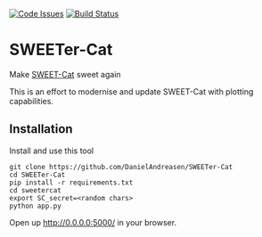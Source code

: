 [![Code Issues](https://www.quantifiedcode.com/api/v1/project/fb7a0839dd5744a39d6f6c695235424b/badge.svg)](https://www.quantifiedcode.com/app/project/fb7a0839dd5744a39d6f6c695235424b)
[![Build Status](https://travis-ci.org/DanielAndreasen/SWEETer-Cat.svg?branch=master)](https://travis-ci.org/DanielAndreasen/SWEETer-Cat)

# SWEETer-Cat
Make [SWEET-Cat](https://www.astro.up.pt/resources/sweet-cat/) sweet again

This is an effort to modernise and update SWEET-Cat with plotting capabilities.



## Installation

Install and use this tool

    git clone https://github.com/DanielAndreasen/SWEETer-Cat
    cd SWEETer-Cat
    pip install -r requirements.txt
    cd sweetercat
    export SC_secret=<random chars>
    python app.py

Open up http://0.0.0.0:5000/ in your browser.
